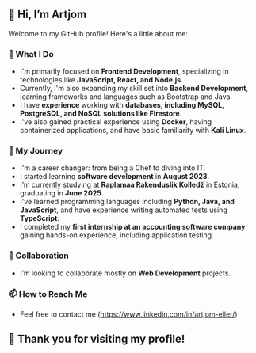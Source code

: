 ## 👋 Hi, I’m Artjom

Welcome to my GitHub profile! Here's a little about me:

### 👀 What I Do
- I'm primarily focused on **Frontend Development**, specializing in technologies like **JavaScript, React, and Node.js**.
- Currently, I'm also expanding my skill set into **Backend Development**, learning frameworks and languages such as Bootstrap and Java.
- I have **experience** working with **databases, including MySQL, PostgreSQL, and NoSQL solutions like Firestore**.
- I've also gained practical experience using **Docker**, having containerized applications, and have basic familiarity with **Kali Linux**.

### 🌱 My Journey
- I'm a career changer: from being a Chef to diving into IT.
- I started learning **software development** in **August 2023**.
- I’m currently studying at **Raplamaa Rakenduslik Kolledž** in Estonia, graduating in **June 2025**.
- I've learned programming languages including **Python, Java, and JavaScript**, and have experience writing automated tests using **TypeScript**.
- I completed my **first internship at an accounting software company**, gaining hands-on experience, including application testing.

### 💞️ Collaboration
- I’m looking to collaborate mostly on **Web Development** projects.

### 📫 How to Reach Me
- Feel free to contact me (https://www.linkedin.com/in/artjom-eller/)
## 🫶 Thank you for visiting my profile!

